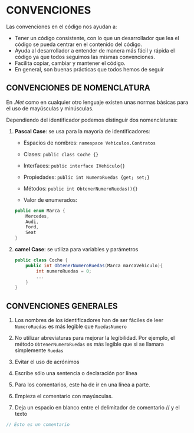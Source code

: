 # CONVENCIONES

Las convenciones en el código nos ayudan a:

- Tener un código consistente, con lo que un desarrollador que lea el código se pueda centrar en el contenido del código.
- Ayuda al desarrollador a entender de manera más fácil y rápida el código ya que todos seguimos las mismas convenciones.
- Facilita copiar, cambiar y mantener el código.
- En general, son buenas prácticas que todos hemos de seguir

## CONVENCIONES DE NOMENCLATURA

En *.Net* como en cualquier otro lenguaje existen unas normas básicas para el uso de mayúsculas y minúsculas.

Dependiendo del identificador podemos distinguir dos nomenclaturas:

1. **Pascal Case**: se usa para la mayoría de identificadores:

    - Espacios de nombres:  `namespace Vehiculos.Contratos`

    - Clases:  `public class Coche {}`

    - Interfaces: `public interface IVehiculo{}`

    - Propiedades: `public int NumeroRuedas {get; set;}`

    - Métodos: `public int ObtenerNumeroRuedas(){}`

    - Valor de enumerados:

    ```csharp
    public enum Marca {
        Mercedes,
        Audi,
        Ford,
        Seat
    }
    ```

2. **camel Case**: se utiliza para variables y parámetros

    ```csharp
    public class Coche {
        public int ObtenerNumeroRuedas(Marca marcaVehiculo){
            int numeroRuedas = 0;
            ...
        }
    }
    ```

## CONVENCIONES GENERALES

1. Los nombres de los identificadores han de ser fáciles de leer
`NumeroRuedas` es más legible que `RuedasNumero`

2. No utilizar abreviaturas para mejorar la legibilidad. Por ejemplo, el método `ObtenerNumeroRuedas` es más legible que si se llamara simplemente `Ruedas`

3. Evitar el uso de acrónimos

4. Escribe sólo una sentencia o declaración por línea

5. Para los comentarios, este ha de ir en una línea a parte.

6. Empieza el comentario con mayúsculas.

7. Deja un espacio en blanco entre el delimitador de comentario // y el texto

```csharp
// Esto es un comentario
```
